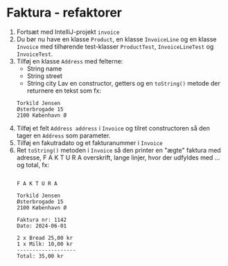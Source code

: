 # Faktura - refaktorer

1. Fortsæt med IntelliJ-projekt `invoice`
2. Du bør nu have en klasse `Product`, en klasse `InvoiceLine` og en klasse `Invoice` med tilhørende test-klasser `ProductTest`, `InvoiceLineTest` og `InvoiceTest`.
3. Tilføj en klasse `Address` med felterne:
   - String name
   - String street
   - String city
   Lav en constructor, getters og en `toString()` metode der returnere en tekst som fx:
   ```
   Torkild Jensen
   Østerbrogade 15
   2100 København Ø
   ```
4. Tilføj et felt `Address address` i `Invoice` og tilret constructoren så den tager en `Address` som parameter.
5. Tilføj en fakutradato og et fakturanummer i `Invoice`
5. Ret `toString()` metoden i `Invoice` så den printer en "ægte" faktura med adresse, F A K T U R A overskrift, lange linjer, hvor der udfyldes med ... og total, fx:
   ```
   
   F A K T U R A

   Torkild Jensen
   Østerbrogade 15
   2100 København Ø

   Faktura nr: 1142          
   Dato: 2024-06-01

   2 x Bread 25,00 kr
   1 x Milk: 10,00 kr
   -------------------
   Total: 35,00 kr
   ```